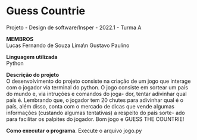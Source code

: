 # Guess Countrie

Projeto - Design de software/Insper - 2022.1 - Turma A

**MEMBROS**  
Lucas Fernando de Souza Lima\n
Gustavo Paulino

**Linguagem utilizada**  
Python

**Descrição do projeto**  
    O desenvolvimento do projeto consiste na criação de um jogo que
interage com o jogador via terminal do python. O jogo consiste
em sortear um país do mundo e, via intruções e comandos do joga-
dor, tentar adivinhar qual país é.
    Lembrando que, o jogador tem 20 chutes para adivinhar qual é o
país, além disso, conta com o mercado de dicas que vende algumas
informações (custando algumas tentativas) a respeito do país sorte-
ado para facilitar os palpites do jogador.
    Bom jogo e GUESS THE COUNTRIE!

**Como executar o programa**. 
Execute o arquivo jogo.py
